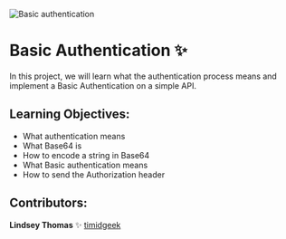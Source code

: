 ![Basic authentication](https://assets.website-files.com/5ff66329429d880392f6cba2/61e7b5289894978b8941d1a0_basic%20authentication%20Preview.jpg)
# Basic Authentication :sparkles:

In this project, we will learn what the authentication process means and implement a Basic Authentication on a simple API.

## Learning Objectives:

- What authentication means
- What Base64 is
- How to encode a string in Base64
- What Basic authentication means
- How to send the Authorization header

## Contributors:

**Lindsey Thomas** :sparkles: [timidgeek]("github.com/timidgeek")